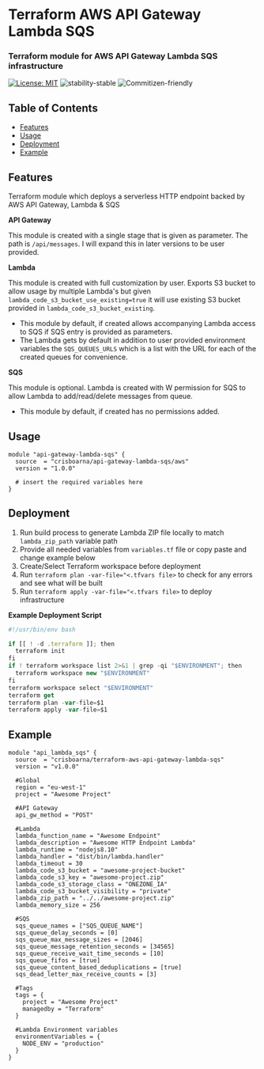 # Terraform AWS API Gateway Lambda SQS

### Terraform module for AWS API Gateway Lambda SQS infrastructure
[![License: MIT](https://img.shields.io/badge/License-MIT-brightgreen.svg)](https://opensource.org/licenses/MIT)
![stability-stable](https://img.shields.io/badge/stability-stable-brightgreen.svg)
![Commitizen-friendly](https://img.shields.io/badge/commitizen-friendly-brightgreen.svg)
## Table of Contents
* [Features](#features)
* [Usage](#usage)
* [Deployment](#deployment)
* [Example](#example)

## Features
Terraform module which deploys a serverless HTTP endpoint backed by AWS API Gateway, Lambda & SQS
 
**API Gateway**

This module is created with a single stage that is given as parameter.
The path is `/api/messages`.
I will expand this in later versions to be user provided.

**Lambda**

This module is created with full customization by user.
Exports S3 bucket to allow usage by multiple Lambda's but given `lambda_code_s3_bucket_use_existing=true` it will use existing S3 bucket provided in `lambda_code_s3_bucket_existing`.
- This module by default, if created allows accompanying Lambda access to SQS if SQS entry is provided as parameters.
- The Lambda gets by default in addition to user provided environment variables the `SQS_QUEUES_URLS` which is a list with the URL for each of the created queues for convenience.

**SQS**

This module is optional. Lambda is created with W permission for SQS to allow Lambda to add/read/delete messages from queue.
- This module by default, if created has no permissions added.

## Usage
```hcl-terraform
module "api-gateway-lambda-sqs" {
  source  = "crisboarna/api-gateway-lambda-sqs/aws"
  version = "1.0.0"

  # insert the required variables here
}
```

## Deployment
1. Run build process to generate Lambda ZIP file locally to match `lambda_zip_path` variable path
2. Provide all needed variables from `variables.tf` file or copy paste and change example below
3. Create/Select Terraform workspace before deployment
4. Run `terraform plan -var-file="<.tfvars file>` to check for any errors and see what will be built
5. Run `terraform apply -var-file="<.tfvars file>` to deploy infrastructure

**Example Deployment Script**
```js
#!/usr/bin/env bash

if [[ ! -d .terraform ]]; then
  terraform init
fi
if ! terraform workspace list 2>&1 | grep -qi "$ENVIRONMENT"; then
  terraform workspace new "$ENVIRONMENT"
fi
terraform workspace select "$ENVIRONMENT"
terraform get
terraform plan -var-file=$1
terraform apply -var-file=$1
```

## Example
```hcl-terraform
module "api_lambda_sqs" {
  source  = "crisboarna/terraform-aws-api-gateway-lambda-sqs"
  version = "v1.0.0"

  #Global
  region = "eu-west-1"
  project = "Awesome Project"
   
  #API Gateway
  api_gw_method = "POST"

  #Lambda
  lambda_function_name = "Awesome Endpoint"
  lambda_description = "Awesome HTTP Endpoint Lambda"
  lambda_runtime = "nodejs8.10"
  lambda_handler = "dist/bin/lambda.handler"
  lambda_timeout = 30
  lambda_code_s3_bucket = "awesome-project-bucket"
  lambda_code_s3_key = "awesome-project.zip"
  lambda_code_s3_storage_class = "ONEZONE_IA"
  lambda_code_s3_bucket_visibility = "private"
  lambda_zip_path = "../../awesome-project.zip"
  lambda_memory_size = 256
  
  #SQS
  sqs_queue_names = ["SQS_QUEUE_NAME"]
  sqs_queue_delay_seconds = [0]
  sqs_queue_max_message_sizes = [2046]
  sqs_queue_message_retention_seconds = [34565]
  sqs_queue_receive_wait_time_seconds = [10]
  sqs_queue_fifos = [true]
  sqs_queue_content_based_deduplications = [true]
  sqs_dead_letter_max_receive_counts = [3]
  
  #Tags
  tags = {
    project = "Awesome Project"
    managedby = "Terraform"
  }
  
  #Lambda Environment variables
  environmentVariables = {
    NODE_ENV = "production"
  }
}
```